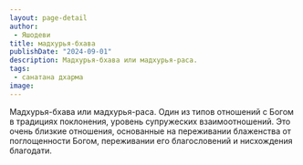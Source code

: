 ```yaml
---
layout: page-detail
author:
 - Яшодеви
title: мадхурья-бхава
publishDate: "2024-09-01"
description: Мадхурья-бхава или мадхурья-раса.
tags:
 - санатана дхарма
image: 
---
```


Мадхурья-бхава или мадхурья-раса.
Один из типов отношений с Богом в традициях поклонения, уровень супружеских взаимоотношений. Это очень близкие отношения, основанные на переживании блаженства от поглощенности Богом, переживании его благословений и нисхождения благодати.

